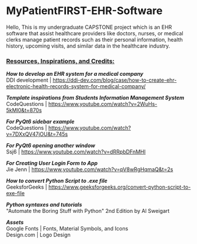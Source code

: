 # MyPatientFIRST-EHR-Software

Hello, This is my undergraduate CAPSTONE project which is an EHR software that assist healthcare providers like doctors, nurses, or medical clerks manage patient records such as their personal information, health history, upcoming visits, and similar data in the healthcare industry.

### <ins> **Resources, Inspirations, and Credits:** </ins>

**_How to develop an EHR system for a medical company_** <br>
DDI development | https://ddi-dev.com/blog/case/how-to-create-ehr-electronic-health-records-system-for-medical-company/ <br>

**_Template inspirations from Students Information Management System_** <br>
CodeQuestions | https://www.youtube.com/watch?v=2WuHs-5kMl0&t=870s <br>

**_For PyQt6 sidebar example_** <br>
CodeQuestions | https://www.youtube.com/watch?v=7DXxQV47jOU&t=745s <br>

**_For PyQt6 opening another window_** <br>
Ssj6 | https://www.youtube.com/watch?v=dRRpbDFnMHI <br>

**_For Creating User Login Form to App_** <br>
Jie Jenn | https://www.youtube.com/watch?v=pV8wRgHqmaQ&t=2s <br>

**_How to convert Python Script to .exe file_** <br>
GeeksforGeeks | https://www.geeksforgeeks.org/convert-python-script-to-exe-file

**_Python syntaxes and tutorials_** <br>
"Automate the Boring Stuff with Python" 2nd Edition by Al Sweigart <br>

**_Assets_** <br>
Google Fonts | Fonts, Material Symbols, and Icons <br>
Design.com | Logo Design <br>
